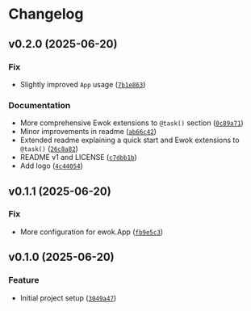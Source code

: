 # Changelog

<!--next-version-placeholder-->

## v0.2.0 (2025-06-20)

### Fix

* Slightly improved `App` usage ([`7b1e863`](https://github.com/educationwarehouse/ewok/commit/7b1e8633992519ec9d52d5ae57e7767abf734938))

### Documentation

* More comprehensive Ewok extensions to `@task()` section ([`0c89a71`](https://github.com/educationwarehouse/ewok/commit/0c89a71f9543defd870a1ff38b7ce1bf4c201439))
* Minor improvements in readme ([`ab66c42`](https://github.com/educationwarehouse/ewok/commit/ab66c42f8810cb5f16c9bb9b33340eb8a9194a57))
* Extended readme explaining a quick start and Ewok extensions to `@task()` ([`26c8a82`](https://github.com/educationwarehouse/ewok/commit/26c8a828fbd515b76d33ce3ca05ec069456d28b5))
* README v1 and LICENSE ([`c7dbb1b`](https://github.com/educationwarehouse/ewok/commit/c7dbb1b5b144ec99241d5674b5a4da65e90804a6))
* Add logo ([`4c44054`](https://github.com/educationwarehouse/ewok/commit/4c44054467fb4129c7f070bffc426277d1840927))

## v0.1.1 (2025-06-20)

### Fix

* More configuration for ewok.App ([`fb9e5c3`](https://github.com/educationwarehouse/ewok/commit/fb9e5c35329fa9c20aeda598bac9dea0bc430c4c))

## v0.1.0 (2025-06-20)

### Feature

* Initial project setup ([`3049a47`](https://github.com/educationwarehouse/ewok/commit/3049a4784e1abf659ccfb098493282a0c62f535e))
